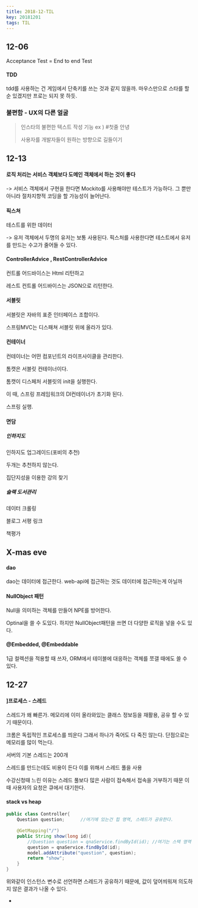```yaml
---
title: 2018-12-TIL
key: 20181201
tags: TIL
---
```


## 12-06

Acceptance Test = End to end Test



#### TDD

tdd를 사용하는 건 게임에서 단축키를 쓰는 것과 같지 않을까. 마우스만으로 스타를 할 순 있겠지만 프로는 되지 못 하듯. 



### 불편함 - UX의 다른 얼굴

> 인스타의 불편한 텍스트 작성 기능 ex ) #첫줄 안녕
>
> 사용자를 개발자들이 원하는 방향으로 길들이기



## 12-13

#### 로직 처리는 서비스 객체보다 도메인 객체에서 하는 것이 좋다

-> 서비스 객체에서 구현을 한다면 Mockito를 사용해야만 테스트가 가능하다. 그 뿐만 아니라 절차지향적 코딩을 할 가능성이 늘어난다.



#### 픽스쳐 

 테스트를 위한 데이터

-> 유저 객체에서 두명의 유저는 보통 사용된다. 픽스처를 사용한다면 테스트에서 유저를 만드는 수고가 줄어들 수 있다.



#### ControllerAdvice , RestControllerAdvice

컨트롤 어드바이스는 Html 리턴하고

레스트 컨트롤 어드바이스는 JSON으로 리턴한다.



#### 서블릿

서블릿은 자바의 표준 인터페이스 조합이다.

스프링MVC는 디스패쳐 서블릿 위에 올라가 있다.



#### 컨테이너

컨테이너는 어떤 컴포넌트의 라이프사이클을 관리한다.

톰캣은 서블릿 컨테이너이다.

톰캣이 디스페처 서블릿의 init을 실행한다.

이 때, 스프링 프레임워크의 DI컨테이너가 초기화 된다.

스프링 실행.



#### 면담

##### 인하지도

인하지도 업그레이드(포비의 추천)

두개는 추천하지 않는다.

집단지성을 이용한 강의 찾기

##### 슬랙 도서관리

데이터 크롤링

블로그 서평 링크

책평가



## X-mas eve

#### dao

dao는 데이터에 접근한다. web-api에 접근하는 것도 데이터에 접근하는게 아닐까 



#### NullObject 패턴

Null을 의미하는 객체를 만들어 NPE를 방어한다.

Optinal을 쓸 수 도있다. 하지만 NullObject패턴을 쓰면 더 다양한 로직을 넣을 수도 있다.



#### @Embedded, @Embeddable

1급 컬렉션을 적용할 때 쓰자, ORM에서 테이블에 대응하는 객체를 쪼갤 때에도 쓸 수 있다.



## 12-27

#### \]프로세스 - 스레드

스레드가 왜 빠른가. 메모리에 이미 올라와있는 클래스 정보등을 재활용, 공유 할 수 있기 때문이다.

크롬은 독립적인 프로세스를 띄운다 그래서 하나가 죽어도 다 죽진 않는다. 단점으로는 메모리를 많이 먹는다.

서버의 기본 스레드는 200개

스레드를 만드는데도 비용이 든다 이를 위해서 스레드 풀을 사용

수강신청때 느린 이유는 스레드 풀보다 많은 사람이 접속해서 접속을 거부하기 때문 이 때 사용자의 요청은 큐에서 대기한다.

#### stack vs heap

```java
public class Controller{
    Question question;		//여기에 있는건 힙 영역, 스레드가 공유한다.
    
    @GetMapping("/")
    public String show(long id){
        //Question question = qnaService.findById(id); //여기는 스택 영역
        question = qnaService.findById(id);
        model.addAttribute("question", question);
        return "show";
    }
}
```

위와같이 인스턴스 변수로 선언하면 스레드가 공유하기 때문에, 값이 덮어씌워져 의도하지 않은 결과가 나올 수 있다.



+